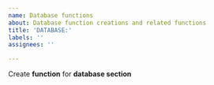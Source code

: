 ```yaml
---
name: Database functions
about: Database function creations and related functions
title: 'DATABASE:'
labels: ''
assignees: ''

---
```


Create **function** for **database section**
